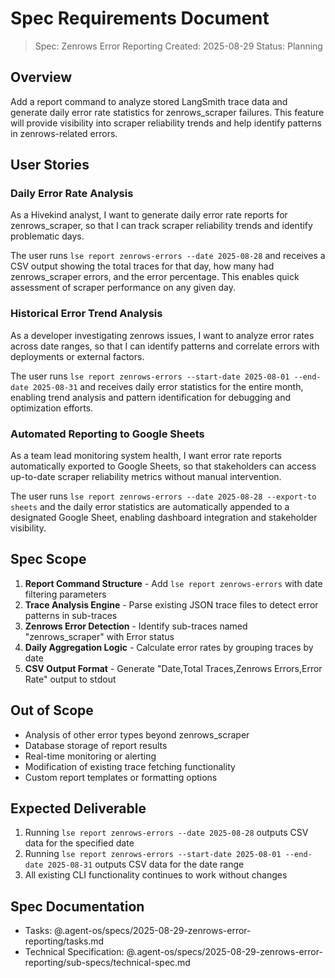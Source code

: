 # Spec Requirements Document

> Spec: Zenrows Error Reporting
> Created: 2025-08-29
> Status: Planning

## Overview

Add a report command to analyze stored LangSmith trace data and generate daily error rate statistics for zenrows_scraper failures. This feature will provide visibility into scraper reliability trends and help identify patterns in zenrows-related errors.

## User Stories

### Daily Error Rate Analysis
As a Hivekind analyst, I want to generate daily error rate reports for zenrows_scraper, so that I can track scraper reliability trends and identify problematic days.

The user runs `lse report zenrows-errors --date 2025-08-28` and receives a CSV output showing the total traces for that day, how many had zenrows_scraper errors, and the error percentage. This enables quick assessment of scraper performance on any given day.

### Historical Error Trend Analysis  
As a developer investigating zenrows issues, I want to analyze error rates across date ranges, so that I can identify patterns and correlate errors with deployments or external factors.

The user runs `lse report zenrows-errors --start-date 2025-08-01 --end-date 2025-08-31` and receives daily error statistics for the entire month, enabling trend analysis and pattern identification for debugging and optimization efforts.

### Automated Reporting to Google Sheets
As a team lead monitoring system health, I want error rate reports automatically exported to Google Sheets, so that stakeholders can access up-to-date scraper reliability metrics without manual intervention.

The user runs `lse report zenrows-errors --date 2025-08-28 --export-to sheets` and the daily error statistics are automatically appended to a designated Google Sheet, enabling dashboard integration and stakeholder visibility.

## Spec Scope

1. **Report Command Structure** - Add `lse report zenrows-errors` with date filtering parameters
2. **Trace Analysis Engine** - Parse existing JSON trace files to detect error patterns in sub-traces
3. **Zenrows Error Detection** - Identify sub-traces named "zenrows_scraper" with Error status
4. **Daily Aggregation Logic** - Calculate error rates by grouping traces by date
5. **CSV Output Format** - Generate "Date,Total Traces,Zenrows Errors,Error Rate" output to stdout

## Out of Scope

- Analysis of other error types beyond zenrows_scraper
- Database storage of report results
- Real-time monitoring or alerting
- Modification of existing trace fetching functionality
- Custom report templates or formatting options

## Expected Deliverable

1. Running `lse report zenrows-errors --date 2025-08-28` outputs CSV data for the specified date
2. Running `lse report zenrows-errors --start-date 2025-08-01 --end-date 2025-08-31` outputs CSV data for the date range
3. All existing CLI functionality continues to work without changes

## Spec Documentation

- Tasks: @.agent-os/specs/2025-08-29-zenrows-error-reporting/tasks.md
- Technical Specification: @.agent-os/specs/2025-08-29-zenrows-error-reporting/sub-specs/technical-spec.md